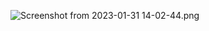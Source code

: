 ![Screenshot from 2023-01-31 14-02-44.png](..%2F..%2F..%2F..%2F..%2F..%2Fhome%2Fswarm%2FPictures%2FScreenshots%2FScreenshot%20from%202023-01-31%2014-02-44.png)